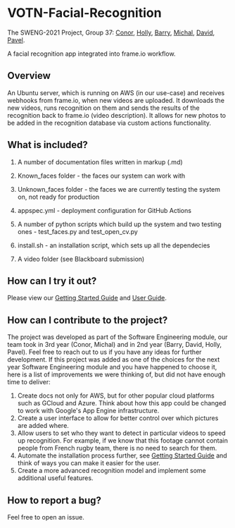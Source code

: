 # VOTN-Facial-Recognition
The SWENG-2021 Project, Group 37: [Conor](https://github.com/conorlolynch), [Holly](https://github.com/hollymcevoy), [Barry](https://github.com/barryos112), [Michal](https://github.com/swiercm), [David](https://github.com/david-olowookere), [Pavel](https://github.com/cppavel). 

A facial recognition app integrated into frame.io workflow.

## Overview

An Ubuntu server, which is running on AWS (in our use-case) and receives webhooks from frame.io, when new videos are uploaded. It downloads the new videos, runs recognition on them and sends the results of the recognition back to frame.io (video description). It allows for new photos to be added in the recognition database via custom actions functionality. 

## What is included?

1. A number of documentation files written in markup (.md)

2. Known_faces folder - the faces our system can work with

3. Unknown_faces folder - the faces we are currently testing the system on, not ready for production

4. appspec.yml - deployment configuration for GitHub Actions

5. A number of python scripts which build up the system and two testing ones - test_faces.py and test_open_cv.py

6. install.sh - an installation script, which sets up all the dependecies

7. A video folder (see Blackboard submission)

## How can I try it out?

Please view our [Getting Started Guide](https://github.com/SWENG-2021/VOTN-Facial-Recognition/blob/main/GettingStarted.md) and [User Guide](https://github.com/SWENG-2021/VOTN-Facial-Recognition/blob/main/UserGuide.md).

## How can I contribute to the project? 

The project was developed as part of the Software Engineering module, our team took in 3rd year (Conor, Michal) and in 2nd year (Barry, David, Holly, Pavel). Feel free to reach out to us if you have any ideas for further development. If this project was added as one of the choices for the next year Software Engineering module and you have happened to choose it, here is a list of improvements we were thinking of, but did not have enough time to deliver:

1. Create docs not only for AWS, but for other popular cloud platforms such as GCloud and Azure. Think about how this app could be changed to work with Google's App Engine infrastructure. 
2. Create a user interface to allow for better control over which pictures are added where. 
3. Allow users to set who they want to detect in particular videos to speed up recognition. For example, if we know that this footage cannot contain people from French rugby team, there is no need to search for them.
4. Automate the installation process further, see [Getting Started Guide](https://github.com/SWENG-2021/VOTN-Facial-Recognition/blob/main/GettingStarted.md) and think of ways you can make it easier for the user. 
5. Create a more advanced recognition model and implement some additional useful features.

## How to report a bug?

Feel free to open an issue.

